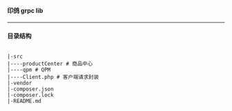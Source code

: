 #### 印鸽 grpc lib


---

#### 目录结构

```shell

|-src 
|----productCenter # 商品中心
|----qpm # QPM
|----Client.php # 客户端请求封装
|-vendor
|-composer.json
|-composer.lock
|-README.md

```
